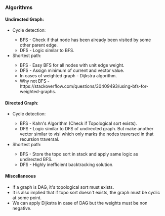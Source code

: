 ### Algorithms

#### Undirected Graph:

<ul>

<li>Cycle detection:</li>
<ul>
<li>BFS - Check if that node has been already been visited by some other parent edge.</li>
<li>DFS - Logic similar to BFS.</li>
</ul>

<li>Shortest path:</li>
<ul>
<li>BFS - Easy BFS for all nodes with unit edge weight.</li>
<li>DFS - Assign minimum of current and vector value.</li>

<li>In cases of weighted graph - Dijkstra algorithm.</li>
<li>Why not BFS - https://stackoverflow.com/questions/30409493/using-bfs-for-weighted-graphs.</li>
</ul>

</ul>



#### Directed Graph:

<ul>

<li>Cycle detection:</li>
<ul>
<li>BFS - Kahn's Algorithm (Check if Topological sort exists).</li>
<li>DFS - Logic similar to DFS of undirected graph. But make another vector similar to visi which only marks the nodes traversed in that recursion traversal.</li>
</ul>

<li>Shortest path:</li>
<ul>
<li> BFS - Store the topo sort in stack and apply same logic as undirected BFS.</li>
<li> DFS - Highly inefficient backtracking solution.</li>
</ul>


</ul>


#### Miscellaneous

<ul>
<li>If a graph is DAG, it's topological sort must exists.</li>
<li>It is also implied that if topo sort doesn't exists, the graph must be cyclic at some point.</li>
<li>We can apply Dijkstra in case of DAG but the weights must be non negative.</li>
</ul>